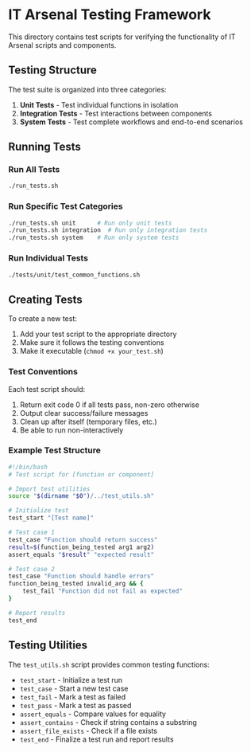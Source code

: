 # IT Arsenal Testing Framework

This directory contains test scripts for verifying the functionality of IT Arsenal scripts and components.

## Testing Structure

The test suite is organized into three categories:

1. **Unit Tests** - Test individual functions in isolation
2. **Integration Tests** - Test interactions between components
3. **System Tests** - Test complete workflows and end-to-end scenarios

## Running Tests

### Run All Tests

```bash
./run_tests.sh
```

### Run Specific Test Categories

```bash
./run_tests.sh unit      # Run only unit tests
./run_tests.sh integration  # Run only integration tests
./run_tests.sh system    # Run only system tests
```

### Run Individual Tests

```bash
./tests/unit/test_common_functions.sh
```

## Creating Tests

To create a new test:

1. Add your test script to the appropriate directory
2. Make sure it follows the testing conventions
3. Make it executable (`chmod +x your_test.sh`)

### Test Conventions

Each test script should:

1. Return exit code 0 if all tests pass, non-zero otherwise
2. Output clear success/failure messages
3. Clean up after itself (temporary files, etc.)
4. Be able to run non-interactively

### Example Test Structure

```bash
#!/bin/bash
# Test script for [function or component]

# Import test utilities
source "$(dirname "$0")/../test_utils.sh"

# Initialize test
test_start "[Test name]"

# Test case 1
test_case "Function should return success"
result=$(function_being_tested arg1 arg2)
assert_equals "$result" "expected result"

# Test case 2
test_case "Function should handle errors"
function_being_tested invalid_arg && {
    test_fail "Function did not fail as expected"
}

# Report results
test_end
```

## Testing Utilities

The `test_utils.sh` script provides common testing functions:

- `test_start` - Initialize a test run
- `test_case` - Start a new test case
- `test_fail` - Mark a test as failed
- `test_pass` - Mark a test as passed
- `assert_equals` - Compare values for equality
- `assert_contains` - Check if string contains a substring
- `assert_file_exists` - Check if a file exists
- `test_end` - Finalize a test run and report results
